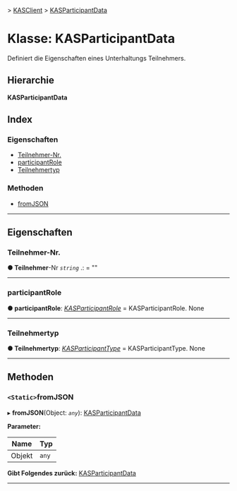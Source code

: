[](../README.md) > [KASClient](../modules/kasclient.md) > [KASParticipantData](../classes/kasclient.kasparticipantdata.md)

# <a name="class-kasparticipantdata"></a>Klasse: KASParticipantData

Definiert die Eigenschaften eines Unterhaltungs Teilnehmers.
## <a name="hierarchy"></a>Hierarchie

**KASParticipantData**

## <a name="index"></a>Index 

### <a name="properties"></a>Eigenschaften

* [Teilnehmer-Nr.](kasclient.kasparticipantdata.md#participantid)
* [participantRole](kasclient.kasparticipantdata.md#participantrole)
* [Teilnehmertyp](kasclient.kasparticipantdata.md#participanttype)
### <a name="methods"></a>Methoden

* [fromJSON](kasclient.kasparticipantdata.md#fromjson)

---

## <a name="properties"></a>Eigenschaften

<a id="participantid"></a>

###  <a name="participantid"></a>Teilnehmer-Nr.

**● Teilnehmer**-Nr *`string`* .: = ""

___

<a id="participantrole"></a>

###  <a name="participantrole"></a>participantRole

**● participantRole**: *[KASParticipantRole](../enums/kasclient.kasparticipantrole.md)* = KASParticipantRole. None

___

<a id="participanttype"></a>

###  <a name="participanttype"></a>Teilnehmertyp

**● Teilnehmertyp**: *[KASParticipantType](../enums/kasclient.kasparticipanttype.md)* = KASParticipantType. None

___

## <a name="methods"></a>Methoden

<a id="fromjson"></a>

### <a name="static-fromjson"></a>`<Static>`fromJSON

▸ **fromJSON**(Object: *`any`*): [KASParticipantData](kasclient.kasparticipantdata.md)

**Parameter:**

| Name | Typ |
| ------ | ------ |
| Objekt | `any` |

**Gibt Folgendes zurück:** [KASParticipantData](kasclient.kasparticipantdata.md)

___

